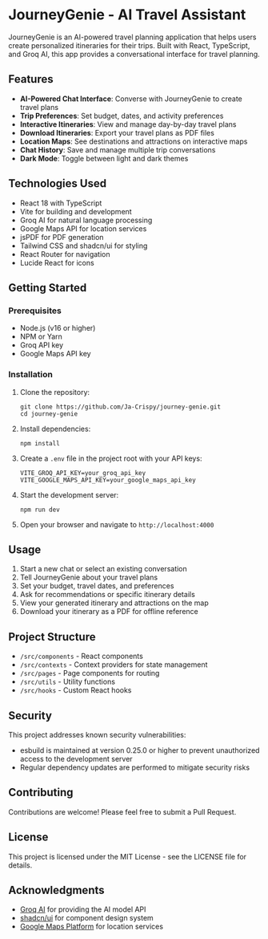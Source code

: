 # JourneyGenie - AI Travel Assistant

JourneyGenie is an AI-powered travel planning application that helps users create personalized itineraries for their trips. Built with React, TypeScript, and Groq AI, this app provides a conversational interface for travel planning.

## Features

- **AI-Powered Chat Interface**: Converse with JourneyGenie to create travel plans
- **Trip Preferences**: Set budget, dates, and activity preferences
- **Interactive Itineraries**: View and manage day-by-day travel plans 
- **Download Itineraries**: Export your travel plans as PDF files
- **Location Maps**: See destinations and attractions on interactive maps
- **Chat History**: Save and manage multiple trip conversations
- **Dark Mode**: Toggle between light and dark themes

## Technologies Used

- React 18 with TypeScript
- Vite for building and development
- Groq AI for natural language processing
- Google Maps API for location services
- jsPDF for PDF generation
- Tailwind CSS and shadcn/ui for styling
- React Router for navigation
- Lucide React for icons

## Getting Started

### Prerequisites

- Node.js (v16 or higher)
- NPM or Yarn
- Groq API key
- Google Maps API key

### Installation

1. Clone the repository:
   ```
   git clone https://github.com/Ja-Crispy/journey-genie.git
   cd journey-genie
   ```

2. Install dependencies:
   ```
   npm install
   ```

3. Create a `.env` file in the project root with your API keys:
   ```
   VITE_GROQ_API_KEY=your_groq_api_key
   VITE_GOOGLE_MAPS_API_KEY=your_google_maps_api_key
   ```

4. Start the development server:
   ```
   npm run dev
   ```

5. Open your browser and navigate to `http://localhost:4000`

## Usage

1. Start a new chat or select an existing conversation
2. Tell JourneyGenie about your travel plans
3. Set your budget, travel dates, and preferences
4. Ask for recommendations or specific itinerary details
5. View your generated itinerary and attractions on the map
6. Download your itinerary as a PDF for offline reference

## Project Structure

- `/src/components` - React components
- `/src/contexts` - Context providers for state management
- `/src/pages` - Page components for routing
- `/src/utils` - Utility functions
- `/src/hooks` - Custom React hooks

## Security

This project addresses known security vulnerabilities:
- esbuild is maintained at version 0.25.0 or higher to prevent unauthorized access to the development server
- Regular dependency updates are performed to mitigate security risks

## Contributing

Contributions are welcome! Please feel free to submit a Pull Request.

## License

This project is licensed under the MIT License - see the LICENSE file for details.

## Acknowledgments

- [Groq AI](https://groq.com/) for providing the AI model API
- [shadcn/ui](https://ui.shadcn.com/) for component design system
- [Google Maps Platform](https://developers.google.com/maps) for location services
